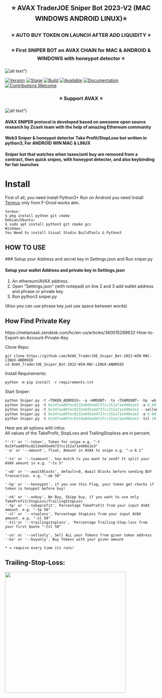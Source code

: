 <h2 align="center">⭐️ AVAX TraderJOE Sniper Bot 2023-V2 (MAC WINDOWS ANDROID LINUX)⭐️ </h2> 
<h3 align="center">⭐️ AUTO BUY TOKEN ON LAUNCH AFTER ADD LIQUIDITY ⭐️</h3>
    
<h3 align="center">⭐️ First SNIPER BOT on AVAX CHAIN for MAC & ANDROID & WINDOWS with honeypot detector ⭐️</h3>
    
![alt text](https://github.com/seeememagaiin/AVAX_TraderJOE_Sniper_Bot-2022-WIN-MAC-LINUX-ANDROID/blob/main/AVAXJOESC2.png?raw=true "GIF application")")
 
[![Version](https://img.shields.io/badge/Codename-WHITEHAT-blue.svg?maxAge=259200)]()
[![Stage](https://img.shields.io/badge/Release-Stable-brightgreen.svg)]()
[![Build](https://img.shields.io/badge/Supported_OS-MAC-red.svg)]()
[![Available](https://img.shields.io/badge/Available-WIN-yellow.svg?maxAge=259200)]()
[![Documentation](https://img.shields.io/badge/BSC-SNIPER-red.svg?maxAge=259200)]()
[![Contributions Welcome](https://img.shields.io/badge/Type-FREE-green.svg?style=flat)]()
 
       
<h3 align="center">⭐️ Support AVAX ⭐️</h3>

![alt text](https://github.com/seeememagaiin/AVAX_TraderJOE_Sniper_Bot-2022-WIN-MAC-LINUX-ANDROID/blob/main/AVAXJOESC.png?raw=true "GIF application")")
 
 
#### AVAX SNIPER protocol is developed based on awesome open source research by Zcash team with the help of amazing Ethereum community
#### Web3  Sniper & honeypot detector Take Profit/StopLose bot written in python3, For ANDROID WIN MAC & LINUX
#### Sniper bot that watches when taxes/anti buy are removed from a contract, then quick snipes, with honeypot detector, and also keybinding for fair launches
 
 

# Install
First of all, you need install Python3+
Run on Android you need Install [Termux](https://termux.com/) only from F-Droid works atm. 
```shell
termux: 
$ pkg install python git cmake 
Debian/Ubuntu: 
$ sudo apt install python3 git cmake gcc
Windows:
You Need to install Visual Studio BuildTools & Python3
```


<H2>HOW TO USE</H2>
### Setup your Address and secret key in Settings.json and Run sniper.py

#### Setup your wallet Address and private key in Settings.json
1. An ethereum/AVAX address.
2. Open "Settings.json" (with notepad) on line 2 and 3 add wallet address and phrase or private key.
3. Run python3 sniper.py
 
(Also you can use phrase key just use space between words)

<H2>How Find Private Key</H2>
https://metamask.zendesk.com/hc/en-us/articles/360015289632-How-to-Export-an-Account-Private-Key

Clone Repo:  
```shell
git clone https://github.com/AVAX_TraderJOE_Sniper_Bot-2022-WIN-MAC-LINUX-ANDROID
cd AVAX_TraderJOE_Sniper_Bot-2022-WIN-MAC-LINUX-ANDROID
```

Install Requirements:  
```python
python -m pip install -r requirements.txt
```  

Start Sniper:  
```python
python Sniper.py -t <TOKEN_ADDRESS> -a <AMOUNT> -tx <TXAMOUNT> -hp -wb <BLOCKS WAIT BEFORE BUY> -tp <TAKE PROFIT IN PERCENT> -sl <STOP LOSE IN PERCENT>
python Sniper.py -t 0x34faa80fec0233e045ed4737cc152a71e490e2e3 -a 0.001 -tx 2 -hp  -wb 10 -tp 50
python Sniper.py -t 0x34faa80fec0233e045ed4737cc152a71e490e2e3 --sellonly
python Sniper.py -t 0x34faa80fec0233e045ed4737cc152a71e490e2e3 -a 0.001 --buyonly
python Sniper.py -t 0x34faa80fec0233e045ed4737cc152a71e490e2e3 -tsl 10 -tp 10 -sl 10 -nb
```  

Here are all options with infos:  
All values of the TakeProfit, StopLoss and TrailingStoploss are in percent.
```python3
*'-t' or '--token', Token for snipe e.g. "-t 0x34faa80fec0233e045ed4737cc152a71e490e2e3"
'-a' or '--amount', float, Amount in AVAX to snipe e.g. "-a 0.1"

'-tx' or '--txamount', how mutch tx you want to send? It split your AVAX amount in e.g. "-tx 5"

'-wb' or '--awaitBlocks', default=0, Await Blocks before sending BUY Transaction. e.g. "-ab 50" 

'-hp' or '--honeypot', if you use this Flag, your token get checks if token is honypot before buy!

'-nb' or '--nobuy', No Buy, Skipp buy, if you want to use only TakeProfit/StopLoss/TrailingStopLoss
'-tp' or '--takeprofit', Percentage TakeProfit from your input AVAX amount. e.g. "-tp 50" 
'-sl' or '--stoploss', Percentage StopLoss from your input AVAX amount. e.g. "-sl 50" 
'-tsl'or '--trailingstoploss', 'Percentage Trailing-Stop-loss from your first Quote "-tsl 50"

'-so' or '--sellonly', Sell ALL your Tokens from given token address
'-bo' or '--buyonly', Buy Tokens with your given amount

* = require every time its runs!
```
## Trailing-Stop-Loss:
<img src="https://i.ytimg.com/vi/dZFb0-fwqOk/maxresdefault.jpg" height="400">

